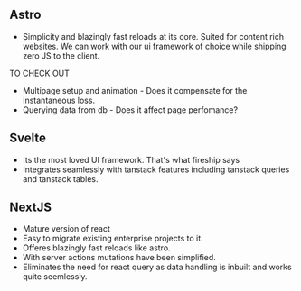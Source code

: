 
 ## Astro 
 - Simplicity and blazingly fast reloads at its core. Suited for content rich websites. We can work with our ui framework of choice while shipping zero JS to the client.
 
 TO CHECK OUT
 - Multipage setup and animation - Does it compensate for the instantaneous loss.
 - Querying data from db - Does it affect page perfomance?
 
 ## Svelte
 - Its the most loved UI framework. That's what fireship says
 - Integrates seamlessly with tanstack features including tanstack queries and tanstack tables.
 
 ## NextJS 
 - Mature version of react
 - Easy to migrate existing enterprise projects to it. 
 - Offeres blazingly fast reloads like astro. 
 - With server actions mutations have been simplified. 
 - Eliminates the need for react query as data handling is inbuilt and works quite seemlessly.
 

